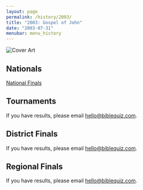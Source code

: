 ```yaml
---
layout: page
permalink: /history/2003/
title: "2003: Gospel of John"
date: "2003-07-31"
menubar: menu_history
---
```


<img src="{% link assets/scripture-portions/2003.jpg %}" alt="Cover Art" style="max-height:400px" />

## Nationals
<a href="{% link _pages/history/2003/nationals.md %}" class="button is-primary">National Finals</a>

## Tournaments
If you have results, please email [hello@biblequiz.com](mailto:hello@biblequiz.com).

## District Finals
If you have results, please email [hello@biblequiz.com](mailto:hello@biblequiz.com).

## Regional Finals
If you have results, please email [hello@biblequiz.com](mailto:hello@biblequiz.com).
